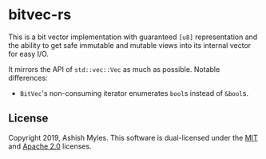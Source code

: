 # bitvec-rs

This is a bit vector implementation with guaranteed `[u8]` representation and
the ability to get safe immutable and mutable views into its internal vector for
easy I/O.

It mirrors the API of `std::vec::Vec` as much as possible. Notable differences:
- `BitVec`'s non-consuming iterator enumerates `bool`s instead of `&bool`s.

## License

Copyright 2019, Ashish Myles.
This software is dual-licensed under the [MIT](LICENSE-MIT) and
[Apache 2.0](LICENSE-APACHE) licenses.
